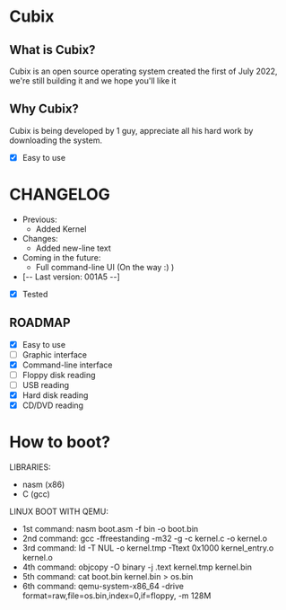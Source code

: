 # Cubix
## What is Cubix?
Cubix is an open source operating system created the first of July 2022, we're still building it and we hope you'll like it

## Why Cubix?
Cubix is being developed by 1 guy, appreciate all his hard work by downloading the system.
- [x] Easy to use

# CHANGELOG
- Previous:
  - Added Kernel
- Changes:
  - Added new-line text
- Coming in the future:
  - Full command-line UI (On the way :) )
- [-- Last version: 001A5 --]
- [x] Tested

## ROADMAP
- [x] Easy to use
- [ ] Graphic interface
- [x] Command-line interface
- [ ] Floppy disk reading
- [ ] USB reading
- [x] Hard disk reading
- [x] CD/DVD reading

# How to boot?
LIBRARIES:
 - nasm (x86)
 - C (gcc)

LINUX BOOT WITH QEMU:
- 1st command: nasm boot.asm -f bin -o boot.bin
- 2nd command: gcc -ffreestanding -m32 -g -c kernel.c -o  kernel.o
- 3rd command: ld -T NUL -o kernel.tmp -Ttext 0x1000 kernel_entry.o kernel.o
- 4th command: objcopy -O binary -j .text  kernel.tmp kernel.bin
- 5th command: cat boot.bin kernel.bin > os.bin
- 6th command: qemu-system-x86_64 -drive format=raw,file=os.bin,index=0,if=floppy, -m 128M
